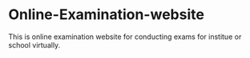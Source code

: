 # Online-Examination-website
   This is online examination website for conducting exams for institue or school virtually.
